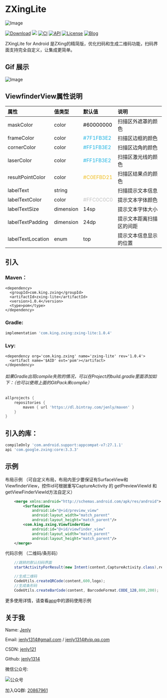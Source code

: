 # ZXingLite

![Image](app/src/main/ic_launcher-web.png)

[![Download](https://img.shields.io/badge/download-App-blue.svg)](https://raw.githubusercontent.com/jenly1314/ZXingLite/master/app/release/app-release.apk)
[![](https://jitpack.io/v/jenly1314/ZXingLite.svg)](https://jitpack.io/#jenly1314/ZXingLite)
[![CI](https://travis-ci.org/jenly1314/ZXingLite.svg?branch=master)](https://travis-ci.org/jenly1314/ZXingLite)
[![API](https://img.shields.io/badge/API-16%2B-blue.svg?style=flat)](https://android-arsenal.com/api?level=16)
[![License](https://img.shields.io/badge/license-Apche%202.0-blue.svg)](http://www.apache.org/licenses/LICENSE-2.0)
[![Blog](https://img.shields.io/badge/blog-Jenly-9933CC.svg)](http://blog.csdn.net/jenly121)

ZXingLite for Android 是ZXing的精简版，优化扫码和生成二维码功能，扫码界面支持完全自定义，让集成更简单。

## Gif 展示
![Image](GIF.gif)


## ViewfinderView属性说明
| 属性 | 值类型 | 默认值 | 说明 |
| :------| :------ | :------ | :------ |
| maskColor | color |<font color=#000000>#60000000</font>| 扫描区外遮罩的颜色 |
| frameColor | color |<font color=#1FB3E2>#7F1FB3E2</font>| 扫描区边框的颜色 |
| cornerColor | color |<font color=#1FB3E2>#FF1FB3E2</font>| 扫描区边角的颜色 |
| laserColor | color |<font color=#1FB3E2>#FF1FB3E2</font>| 扫描区激光线的颜色 |
| resultPointColor | color |<font color=#EFBD21>#C0EFBD21</font>| 扫描区结果点的颜色 |
| labelText | string |  | 扫描提示文本信息 |
| labelTextColor | color |<font color=#C0C0C0>#FFC0C0C0</font>| 提示文本字体颜色 |
| labelTextSize | dimension |14sp| 提示文本字体大小 |
| labelTextPadding | dimension |24dp| 提示文本距离扫描区的间距 |
| labelTextLocation | enum |top| 提示文本信息显示的位置 |

## 引入

### Maven：
```maven
<dependency>
  <groupId>com.king.zxing</groupId>
  <artifactId>zxing-lite</artifactId>
  <version>1.0.4</version>
  <type>pom</type>
</dependency>
```
### Gradle:
```gradle
implementation 'com.king.zxing:zxing-lite:1.0.4'
```
### Lvy:
```lvy
<dependency org='com.king.zxing' name='zxing-lite' rev='1.0.4'>
  <artifact name='$AID' ext='pom'></artifact>
</dependency>
```

###### 如果Gradle出现compile失败的情况，可以在Project的build.gradle里面添加如下：（也可以使用上面的GitPack来complie）
```gradle
allprojects {
    repositories {
        maven { url 'https://dl.bintray.com/jenly/maven' }
    }
}
```

## 引入的库：
```gradle
compileOnly 'com.android.support:appcompat-v7:27.1.1'
api 'com.google.zxing:core:3.3.3'
```

## 示例

布局示例 （可自定义布局，布局内至少要保证有SurfaceView和ViewfinderView，控件id可根据重写CaptureActivity 的 getPreviewViewId 和 getViewFinderViewId方法自定义）
```Xml
    <merge xmlns:android="http://schemas.android.com/apk/res/android">
        <SurfaceView
            android:id="@+id/preview_view"
            android:layout_width="match_parent"
            android:layout_height="match_parent"/>
        <com.king.zxing.ViewfinderView
            android:id="@+id/viewfinder_view"
            android:layout_width="match_parent"
            android:layout_height="match_parent"/>
    </merge>
```

代码示例 （二维码/条形码）
```Java
    //跳转的默认扫码界面
    startActivityForResult(new Intent(context,CaptureActivity.class),requestCode);

    //生成二维码
    CodeUtils.createQRCode(content,600,logo);
    //生成条形码
    CodeUtils.createBarCode(content, BarcodeFormat.CODE_128,800,200);
```

更多使用详情，请查看[app](app)中的源码使用示例

## 关于我
   Name: <a title="关于作者" href="https://about.me/jenly1314" target="_blank">Jenly</a>

   Email: <a title="欢迎邮件与我交流" href="mailto:jenly1314@gmail.com" target="_blank">jenly1314#gmail.com</a> / <a title="给我发邮件" href="mailto:jenly1314@vip.qq.com" target="_blank">jenly1314#vip.qq.com</a>

   CSDN: <a title="CSDN博客" href="http://blog.csdn.net/jenly121" target="_blank">jenly121</a>

   Github: <a title="Github开源项目" href="https://github.com/jenly1314" target="_blank">jenly1314</a>

   微信公众号:

   ![公众号](http://olambmg9j.bkt.clouddn.com/jenly666.jpg)

   加入QQ群: <a title="点击加入QQ群" href="http://shang.qq.com/wpa/qunwpa?idkey=8fcc6a2f88552ea44b1411582c94fd124f7bb3ec227e2a400dbbfaad3dc2f5ad" target="_blank">20867961</a>



   